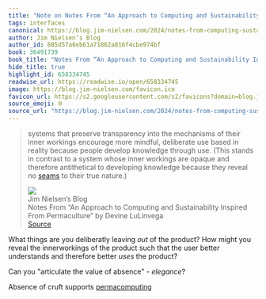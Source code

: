 ```yaml
---
title: "Note on Notes From “An Approach to Computing and Sustainability Inspired From Permaculture”  by Devine LuLinvega via Jim Nielsen’s Blog"
tags: interfaces
canonical: https://blog.jim-nielsen.com/2024/notes-from-computing-sustainably/
author: Jim Nielsen’s Blog
author_id: 885d57a6eb61a71862a816f4cbe974bf
book: 36491739
book_title: "Notes From “An Approach to Computing and Sustainability Inspired From Permaculture”  by Devine LuLinvega"
hide_title: true
highlight_id: 658334745
readwise_url: https://readwise.io/open/658334745
image: https://blog.jim-nielsen.com/favicon.ico
favicon_url: https://s2.googleusercontent.com/s2/favicons?domain=blog.jim-nielsen.com
source_emoji: 🌐
source_url: "https://blog.jim-nielsen.com/2024/notes-from-computing-sustainably/#:~:text=systems%20that%20preserve,their%20true%20nature.%29"
---
```


> systems that preserve transparency into the mechanisms of their inner workings encourage more mindful, deliberate use based in reality because people develop knowledge through use. (This stands in contrast to a system whose inner workings are opaque and therefore antithetical to developing knowledge because they reveal no [seams](https://adactio.com/journal/6786) to their true nature.)
> <div class="quoteback-footer"><div class="quoteback-avatar"><img class="mini-favicon" src="https://s2.googleusercontent.com/s2/favicons?domain=blog.jim-nielsen.com"></div><div class="quoteback-metadata"><div class="metadata-inner"><span style="display:none">FROM:</span><div aria-label="Jim Nielsen’s Blog" class="quoteback-author"> Jim Nielsen’s Blog</div><div aria-label="Notes From “An Approach to Computing and Sustainability Inspired From Permaculture”  by Devine LuLinvega" class="quoteback-title"> Notes From “An Approach to Computing and Sustainability Inspired From Permaculture”  by Devine LuLinvega</div></div></div><div class="quoteback-backlink"><a target="_blank" aria-label="go to the full text of this quotation" rel="noopener" href="https://blog.jim-nielsen.com/2024/notes-from-computing-sustainably/#:~:text=systems%20that%20preserve,their%20true%20nature.%29" class="quoteback-arrow"> Source</a></div></div>

What things are you deliberatly leaving *out* of the product? How might you reveal the innerworkings of the product such that the user better understands and therefore better *uses* the product?

Can you "articulate the value of absence" - _elegance_?

Absence of cruft supports [permacomputing](/sources/#22743765)